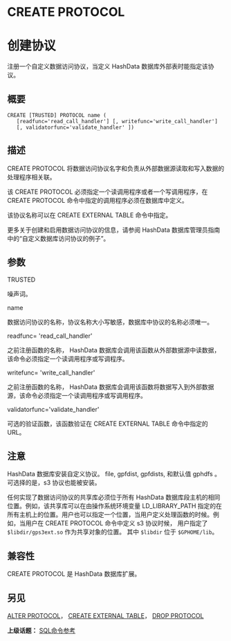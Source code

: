 # CREATE PROTOCOL

# 创建协议

注册一个自定义数据访问协议，当定义 HashData 数据库外部表时能指定该协议。

## 概要

```
CREATE [TRUSTED] PROTOCOL name (
   [readfunc='read_call_handler'] [, writefunc='write_call_handler']
   [, validatorfunc='validate_handler' ])
```

## 描述

CREATE PROTOCOL 将数据访问协议名字和负责从外部数据源读取和写入数据的处理程序相关联。

该 CREATE PROTOCOL 必须指定一个读调用程序或者一个写调用程序，在 CREATE PROTOCOL 命令中指定的调用程序必须在数据库中定义。

该协议名称可以在 CREATE EXTERNAL TABLE 命令中指定。

更多关于创建和启用数据访问协议的信息，请参阅  HashData 数据库管理员指南中的“自定义数据库访问协议的例子”。

## 参数

TRUSTED

噪声词。

name

数据访问协议的名称，协议名称大小写敏感，数据库中协议的名称必须唯一。

readfunc= 'read\_call\_handler'

之前注册函数的名称， HashData 数据库会调用该函数从外部数据源中读数据，该命令必须指定一个读调用程序或写调程序。

writefunc= 'write\_call\_handler'

之前注册函数的名称， HashData 数据库会调用该函数将数据写入到外部数据源，该命令必须指定一个读调用程序或写调用程序。

validatorfunc='validate\_handler'

可选的验证函数，该函数验证在 CREATE EXTERNAL TABLE 命令中指定的 URL。

## 注意

HashData 数据库安装自定义协议。 file, gpfdist, gpfdists, 和默认值 gphdfs 。可选择的是，s3 协议也能被安装。

任何实现了数据访问协议的共享库必须位于所有 HashData 数据库段主机的相同位置。例如，该共享库可以在由操作系统环境变量 LD\_LIBRARY\_PATH 指定的在所有主机上的位置。用户也可以指定一个位置，当用户定义处理函数的时候。例如，当用户在 CREATE PROTOCOL 命令中定义 s3 协议时候， 用户指定了 `$libdir/gps3ext.so` 作为共享对象的位置。 其中 `$libdir` 位于 `$GPHOME/lib`。

## 兼容性

CREATE PROTOCOL 是 HashData 数据库扩展。

## 另见

[ALTER PROTOCOL](./alter-protocol.md)， [CREATE EXTERNAL TABLE](./create-external-table.md)， [DROP PROTOCOL](./drop-protocol.md)

**上级话题：** [SQL命令参考](./README.md)

